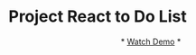 # Project React to Do List

<div align="center">
    <p align="center">
    *
    <a href="https://aduenko-vladislav.github.io/React-Todo_list/">Watch Demo</a>
    * </p>
</div>
